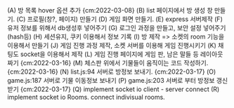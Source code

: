 (A) 방 목록 hover 옵션 추가 {cm:2022-03-08}
(B) list 페이지에서 방 생성 창 만들기.
(C) 프로필(창?, 페이지) 만들기
(D) 게임 화면 만들기.
(E) express 서버제작
(F) 유저 정보를 위해서 db생성후 넣어주기
(G) 로그인 과정을 만들고, 보안 설정 넣어주기(hash등)
(H) 세션유지, 쿠키 이용해서 정보 기록
(I) 방 제작 => 소켓의 room 기능을 이용해서 만들기
(J) 게임 진행 과정 제작, 소켓 서버를 이용해 게임 진행시키기
(K) 채팅도 socket을 이용해서 제작
(L) 게임 진행 페이지에 게임 판, 남은 말들 등 레이아웃 짜기 {cm:2022-03-16}
(M) 체스판 위에서 기물들이 움직이는 코드 작성하기. {cm:2022-03-16}
(N) list.js:94 서버로 방정보 보내기. {cm:2022-03-17}
(O) game.js:187 서버로 기물 이동정보 보내기
(P) game.js:203 서버로 부터 방정보 갱신받기 {cm:2022-03-17}
(Q) implement socket io  client - server connect 
(R) implement socket io Rooms. connect indivisual rooms.